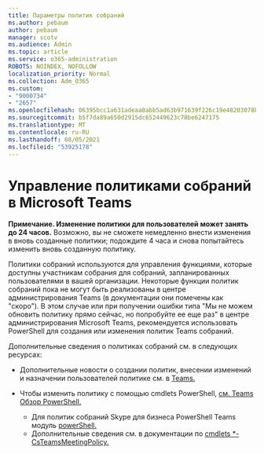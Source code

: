 ```yaml
---
title: Параметры политик собраний
ms.author: pebaum
author: pebaum
manager: scotv
ms.audience: Admin
ms.topic: article
ms.service: o365-administration
ROBOTS: NOINDEX, NOFOLLOW
localization_priority: Normal
ms.collection: Adm_O365
ms.custom:
- "9000734"
- "2657"
ms.openlocfilehash: 06395bcc1a631adeaa8abb5ad63b971639f226c19e48203078ba1097d43a50f8
ms.sourcegitcommit: b5f7da89a650d2915dc652449623c78be6247175
ms.translationtype: MT
ms.contentlocale: ru-RU
ms.lasthandoff: 08/05/2021
ms.locfileid: "53925178"
---
```

# <a name="manage-meeting-policies-in-microsoft-teams"></a>Управление политиками собраний в Microsoft Teams

**Примечание. Изменение политики для пользователей может занять до 24 часов.** Возможно, вы не сможете немедленно внести изменения в вновь созданные политики; подождите 4 часа и снова попытайтесь изменить вновь созданную политику.

Политики собраний используются для управления функциями, которые доступны участникам собрания для собраний, запланированных пользователями в вашей организации. Некоторые функции политик собраний пока не могут быть реализованы в центре администрирования Teams (в документации они помечены как "скоро"). В этом случае или при получении ошибки типа "Мы не можем обновить политику прямо сейчас, но попробуйте ее еще раз" в центре администрирования Microsoft Teams, рекомендуется использовать PowerShell для создания или изменения политик Teams собраний. 

Дополнительные сведения о политиках собраний см. в следующих ресурсах:

- Дополнительные новости о создании политик, внесении изменений и назначении пользователей политике см. в [Teams.](https://docs.microsoft.com/microsoftteams/meeting-policies-in-teams)

- Чтобы изменить политику с помощью cmdlets PowerShell, [см. Teams Обзор PowerShell.](https://docs.microsoft.com/microsoftteams/teams-powershell-overview) 
    - Для политик собраний Skype для бизнеса PowerShell Teams модуль [powerShell.](https://docs.microsoft.com/skypeforbusiness/set-up-your-computer-for-windows-powershell/download-and-install-the-skype-for-business-online-connector) 
    - Дополнительные сведения см. в документации по [cmdlets *-CsTeamsMeetingPolicy.](https://docs.microsoft.com/search/?search=CsTeamsMeetingPolicy&view=skype-ps)

